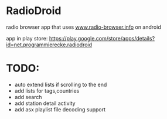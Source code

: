 RadioDroid
==========

radio browser app that uses www.radio-browser.info on android

app in play store: https://play.google.com/store/apps/details?id=net.programmierecke.radiodroid

TODO:
=====
* auto extend lists if scrolling to the end
* add lists for tags,countries
* add search
* add station detail activity
* add asx playlist file decoding support